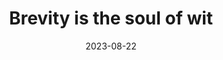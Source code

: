 ---
title: "Brevity is the soul of wit"
aliases: brevity is the soul of wit
tags:
date: 2023-08-22
---